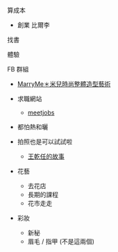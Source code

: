 

算成本

- 創業
	比爾李

找書

體驗

FB 群組

- [MarryMe＊米兒時尚整體造型藝術](https://www.facebook.com/marryme.com.tw)


- 求職網站
	- [meetjobs](https://meet.jobs/zh-TW)

- 都怕熱和曬

- 拍照也是可以試試啦
	- [王乾任的故事](https://www.facebook.com/ZENWANG/posts/10221657698205570?__cft__[0]=AZV0MM9IPNDve5U0reGtkIHLy9jKFTy9ihwYIUVv0rFe9DaEhOF_HftyYjUms88Eo7OdRiGztQStlYR3-gXCl0KqRRPkJK5UQKpBcIHFMFesLWxDjPr4ayHFXlSWN_5ZAz4&__tn__=%2CO%2CP-R)

- 花藝
	- 去花店
	- 長期的課程
	- 花市走走

- 彩妝
	- 新秘
	- 眉毛 / 指甲 (不是這兩個)